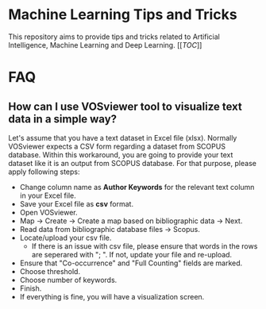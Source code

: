 # Machine Learning Tips and Tricks

This repository aims to provide tips and tricks related to Artificial Intelligence, Machine Learning and Deep Learning.
[[_TOC_]]

# FAQ
## How can I use VOSviewer tool to visualize text data in a simple way?
Let's assume that you have a text dataset in Excel file (xlsx). Normally VOSviewer expects a CSV form regarding a dataset from SCOPUS database.
Within this workaround, you are going to provide your text dataset like it is an output from SCOPUS database.
For that purpose, please apply following steps:
- Change column name as **Author Keywords** for the relevant text column in your Excel file.
- Save your Excel file as **csv** format.
- Open VOSviewer.
- Map -> Create -> Create a map based on bibliographic data -> Next.
- Read data from bibliographic database files -> Scopus.
- Locate/upload your csv file.
  - If there is an issue with csv file, please ensure that words in the rows are seperared with "; ". If not, update your file and re-upload.
- Ensure that "Co-occurrence" and "Full Counting" fields are marked.
- Choose threshold.
- Choose number of keywords.
- Finish.
- If everything is fine, you will have a visualization screen.
